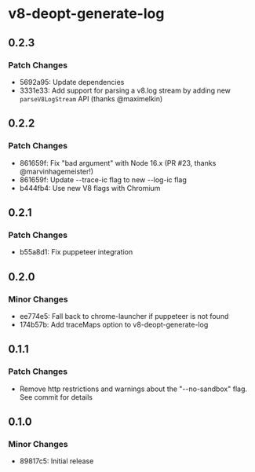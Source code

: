 # v8-deopt-generate-log

## 0.2.3

### Patch Changes

- 5692a95: Update dependencies
- 3331e33: Add support for parsing a v8.log stream by adding new `parseV8LogStream` API (thanks @maximelkin)

## 0.2.2

### Patch Changes

- 861659f: Fix "bad argument" with Node 16.x (PR #23, thanks @marvinhagemeister!)
- 861659f: Update --trace-ic flag to new --log-ic flag
- b444fb4: Use new V8 flags with Chromium

## 0.2.1

### Patch Changes

- b55a8d1: Fix puppeteer integration

## 0.2.0

### Minor Changes

- ee774e5: Fall back to chrome-launcher if puppeteer is not found
- 174b57b: Add traceMaps option to v8-deopt-generate-log

## 0.1.1

### Patch Changes

- Remove http restrictions and warnings about the "--no-sandbox" flag. See commit for details

## 0.1.0

### Minor Changes

- 89817c5: Initial release

